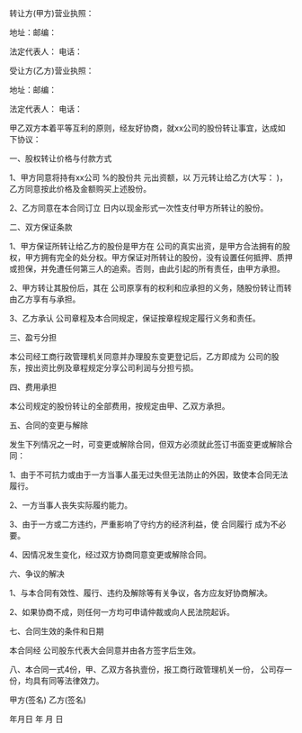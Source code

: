 
 


转让方(甲方)营业执照：


地址：邮编：


法定代表人： 电话：


受让方(乙方)营业执照：


地址：邮编：


法定代表人： 电话：


甲乙双方本着平等互利的原则，经友好协商，就xx公司的股份转让事宜，达成如下协议：


一、股权转让价格与付款方式


1、甲方同意将持有xx公司 %的股份共 元出资额，以 万元转让给乙方(大写： )，乙方同意按此价格及金额购买上述股份。


2、乙方同意在本合同订立 日内以现金形式一次性支付甲方所转让的股份。


二、双方保证条款


1、甲方保证所转让给乙方的股份是甲方在 公司的真实出资，是甲方合法拥有的股权，甲方拥有完全的处分权。甲方保证对所转让的股份，没有设置任何抵押、质押或担保，并免遭任何第三人的追索。否则，由此引起的所有责任，由甲方承担。


2、甲方转让其股份后，其在 公司原享有的权利和应承担的义务，随股份转让而转由乙方享有与承担。


3、乙方承认 公司章程及本合同规定，保证按章程规定履行义务和责任。


三、盈亏分担


本公司经工商行政管理机关同意并办理股东变更登记后，乙方即成为 公司的股东，按出资比例及章程规定分享公司利润与分担亏损。


四、费用承担


本公司规定的股份转让的全部费用，按规定由甲、乙双方承担。


五、合同的变更与解除


发生下列情况之一时，可变更或解除合同，但双方必须就此签订书面变更或解除合同：


1、由于不可抗力或由于一方当事人虽无过失但无法防止的外因，致使本合同无法履行。


2、一方当事人丧失实际履约能力。


3、由于一方或二方违约，严重影响了守约方的经济利益，使
合同履行
成为不必要。


4、因情况发生变化，经过双方协商同意变更或解除合同。


六、争议的解决


1、与本合同有效性、履行、违约及解除等有关争议，各方应友好协商解决。


2、如果协商不成，则任何一方均可申请仲裁或向人民法院起诉。


七、合同生效的条件和日期


本合同经 公司股东代表大会同意并由各方签字后生效。


八、本合同一式4份，甲、乙双方各执壹份，报工商行政管理机关一份， 公司存一份，均具有同等法律效力。


甲方(签名) 乙方(签名)


年月日 年 月 日
 


 

 
 
 
 
 
  


  
 

  


  


  
 
 
 
 

